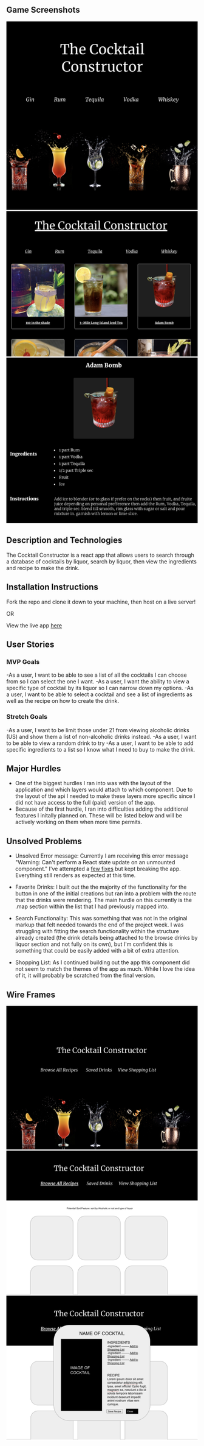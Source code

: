## Game Screenshots

![Home Page](./images/CocktailLiveHomepage.png)
![Drink Search](./images/CocktailLiveBrowse.png)
![Drink Recipe](./images/CocktailLiveRecipe.png)


## Description and Technologies

The Cocktail Constructor is a react app that allows users to search through a database of cocktails by liquor, search by liquor, then view the ingredients and recipe to make the drink.

## Installation Instructions

Fork the repo and clone it down to your machine, then host on a live server!

OR

View the live app [here](https://tender-mayer-377c2d.netlify.app/drinks/details/16333)

## User Stories

### MVP Goals

-As a user, I want to be able to see a list of all the cocktails I can choose from so I can select the one I want.
-As a user, I want the ability to view a specific type of cocktail by its liquor so I can narrow down my options.
-As a user, I want to be able to select a cocktail and see a list of ingredients as well as the recipe on how to create the drink.


### Stretch Goals

-As a user, I want to be limit those under 21 from viewing alcoholic drinks (US) and show them a list of non-alcoholic drinks instead.
-As a user, I want to be able to view a random drink to try 
-As a user, I want to be able to add specific ingredients to a list so I know what I need to buy to make the drink.


## Major Hurdles

- One of the biggest hurdles I ran into was with the layout of the application and which layers would attach to which component. Due to the layout of the api I needed to make these layers more specific since I did not have access to the full (paid) version of the app. 
- Because of the first hurdle, I ran into difficulties adding the additional features I initally planned on. These will be listed below and will be actively working on them when more time permits.


## Unsolved Problems

- Unsolved Error message: Currently I am receiving this error message "Warning: Can't perform a React state update on an unmounted component." I've attempted a [few fixes](https://stackoverflow.com/questions/53949393/cant-perform-a-react-state-update-on-an-unmounted-component) but kept breaking the app. Everything still renders as expected at this time.

- Favorite Drinks: I built out the the majority of the functionality for the button in one of the initial creations but ran into a problem with the route that the drinks were rendering. The main hurdle on this currently is the .map section within the list that I had previously mapped into. 

- Search Functionality: This was something that was not in the original markup that felt needed towards the end of the project week. I was struggling with fitting the search functionality within the structure already created (the drink details being attached to the browse drinks by liquor section and not fully on its own), but I'm confident this is something that could be easily added with a bit of extra attention.


- Shopping List: As I continued building out the app this component did not seem to match the themes of the app as much. While I love the idea of it, it will probably be scratched from the final version.

## Wire Frames

![Wireframe Home](./images/CocktailWireframeHome.png)
![Wireframe Search](./images/CocktailWireframeBrowse.png)
![Wireframe Card](./images/CocktailWireframeCard.png)